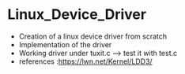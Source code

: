 # Linux_Device_Driver
- Creation of a linux device driver from scratch
- Implementation of the driver
- Working driver under tuxit.c --> test it with test.c
- references :https://lwn.net/Kernel/LDD3/
